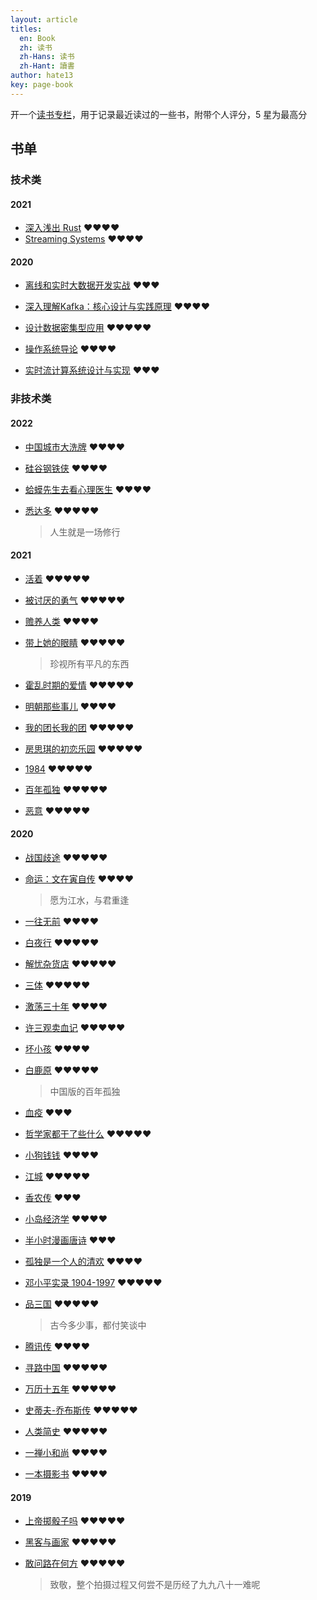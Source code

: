 ```yaml
---
layout: article
titles:
  en: Book
  zh: 读书
  zh-Hans: 读书
  zh-Hant: 讀書
author: hate13
key: page-book
---
```


开一个[读书专栏](https://hate13.com/2020/03/21/%E5%85%B3%E4%BA%8E%E8%AF%BB%E4%B9%A6.html)，用于记录最近读过的一些书，附带个人评分，5 星为最高分

## 书单

### 技术类

#### 2021

- [深入浅出 Rust](https://book.douban.com/subject/30312231/) ❤️❤️❤️❤️
- [Streaming Systems](https://book.douban.com/subject/27080632/) ❤️❤️❤️❤️

#### 2020

- [离线和实时大数据开发实战](https://book.douban.com/subject/30234022/) ❤️❤️❤️

- [深入理解Kafka：核心设计与实践原理](https://book.douban.com/subject/30437872/) ❤️❤️❤️❤️

- [设计数据密集型应用](https://book.douban.com/subject/27154352/) ❤️❤️❤️❤️❤️

- [操作系统导论](https://book.douban.com/subject/33463930/) ❤️❤️❤️❤️

- [实时流计算系统设计与实现](https://book.douban.com/subject/34959199/) ❤️❤️❤️

### 非技术类

#### 2022

- [中国城市大洗牌](https://book.douban.com/subject/34887287/?_dtcc=1) ❤️❤️❤️❤️

- [硅谷钢铁侠](https://book.douban.com/subject/26759508/?_dtcc=1) ❤️❤️❤️❤️

- [蛤蟆先生去看心理医生](https://book.douban.com/subject/35143790/) ❤️❤️❤️❤️

- [悉达多](https://book.douban.com/subject/26980487/) ❤️❤️❤️❤️❤️

  > 人生就是一场修行

#### 2021

- [活着](https://book.douban.com/subject/1082154/) ❤️❤️❤️❤️❤️

- [被讨厌的勇气](https://book.douban.com/subject/26369699/) ❤️❤️❤️❤️❤️

- [赡养人类](https://book.douban.com/subject/26807576/) ❤️❤️❤️❤️

- [带上她的眼睛](https://book.douban.com/subject/26423329/) ❤️❤️❤️❤️❤️

  > 珍视所有平凡的东西
- [霍乱时期的爱情](https://book.douban.com/subject/10594787/) ❤️❤️❤️❤️❤️

- [明朝那些事儿](https://book.douban.com/subject/7163250/) ❤️❤️❤️❤️

- [我的团长我的团](https://movie.douban.com/subject/2997325/) ❤️❤️❤️❤️❤️

- [房思琪的初恋乐园](https://book.douban.com/subject/27614904/) ❤️❤️❤️❤️❤️

- [1984](https://book.douban.com/subject/26773704/) ❤️❤️❤️❤️❤️

- [百年孤独](https://book.douban.com/subject/6082808/) ❤️❤️❤️❤️❤️

- [恶意](https://book.douban.com/subject/3646172/) ❤️❤️❤️❤️❤️

#### 2020

- [战国歧途](https://book.douban.com/subject/33436921/) ❤️❤️❤️❤️❤️
- [命运：文在寅自传](https://book.douban.com/subject/27607225/) ❤️❤️❤️❤️

  > 愿为江水，与君重逢
- [一往无前](https://book.douban.com/subject/35174681/) ❤️❤️❤️❤️
- [白夜行](https://book.douban.com/subject/10554308/) ❤️❤️❤️❤️❤️
- [解忧杂货店](https://book.douban.com/subject/25862578/) ❤️❤️❤️❤️❤️
- [三体](https://book.douban.com/subject/33420947/) ❤️❤️❤️❤️❤️
- [激荡三十年](https://book.douban.com/subject/27599025/) ❤️❤️❤️❤️
- [许三观卖血记](https://book.douban.com/subject/4760224/) ❤️❤️❤️❤️❤️
- [坏小孩](https://book.douban.com/subject/25955474/) ❤️❤️❤️❤️
- [白鹿原](https://book.douban.com/subject/10564071/) ❤️❤️❤️❤️❤️

  > 中国版的百年孤独
- [血疫](https://book.douban.com/subject/26712353/) ❤️❤️❤️
- [哲学家都干了些什么](https://book.douban.com/subject/26390842/) ❤️❤️❤️❤️❤️
- [小狗钱钱](https://book.douban.com/subject/3576486/) ❤️❤️❤️❤️
- [江城](https://book.douban.com/subject/7060185/) ❤️❤️❤️❤️❤️
- [香农传](https://book.douban.com/subject/30320103/) ❤️❤️❤️
- [小岛经济学](https://book.douban.com/subject/26897464/) ❤️❤️❤️❤️
- [半小时漫画唐诗](https://book.douban.com/subject/33441524/) ❤️❤️❤️
- [孤独是一个人的清欢](https://book.douban.com/subject/30404719/) ❤️❤️❤️❤️
- [邓小平实录 1904-1997](https://book.douban.com/subject/30396221/) ❤️❤️❤️❤️❤️
- [品三国](https://book.douban.com/subject/27666002/) ❤️❤️❤️❤️❤️

  > 古今多少事，都付笑谈中
- [腾讯传](https://book.douban.com/subject/26929955/) ❤️❤️❤️❤️
- [寻路中国](https://book.douban.com/subject/5414391/) ❤️❤️❤️❤️❤️
- [万历十五年](https://book.douban.com/subject/1041482/) ❤️❤️❤️❤️❤️
- [史蒂夫-乔布斯传](https://book.douban.com/subject/6798611/) ❤️❤️❤️❤️❤️
- [人类简史](https://book.douban.com/subject/25985021/) ❤️❤️❤️❤️❤️
- [一禅小和尚](https://book.douban.com/subject/27126634/) ❤️❤️❤️❤️
- [一本摄影书](https://book.douban.com/subject/10426611/) ❤️❤️❤️❤️

#### 2019

- [上帝掷骰子吗](https://book.douban.com/subject/33477229/) ❤️❤️❤️❤️❤️
- [黑客与画家](https://book.douban.com/subject/6021440/) ❤️❤️❤️❤️❤️
- [敢问路在何方](https://book.douban.com/subject/20424572/) ❤️❤️❤️❤️❤️

  > 致敬，整个拍摄过程又何尝不是历经了九九八十一难呢